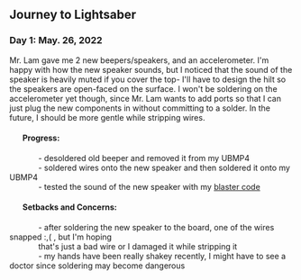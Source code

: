 ## **Journey to Lightsaber**

### Day 1: May. 26, 2022
Mr. Lam gave me 2 new beepers/speakers, and an accelerometer. I'm happy with how the new speaker sounds, but I noticed that the sound of the speaker is heavily muted if you cover the top- I'll have to design the hilt so the speakers are open-faced on the surface. I won't be soldering on the accelerometer yet though, since Mr. Lam wants to add ports so that I can just plug the new components in without committing to a solder. In the future, I should be more gentle while stripping wires.
#### &nbsp;&nbsp;&nbsp;&nbsp;&nbsp;&nbsp; Progress:
&nbsp;&nbsp;&nbsp;&nbsp;&nbsp;&nbsp;&nbsp;&nbsp;&nbsp;&nbsp;&nbsp;&nbsp; - desoldered old beeper and removed it from my UBMP4  
&nbsp;&nbsp;&nbsp;&nbsp;&nbsp;&nbsp;&nbsp;&nbsp;&nbsp;&nbsp;&nbsp;&nbsp; - soldered wires onto the new speaker and then soldered it onto my UBMP4  
&nbsp;&nbsp;&nbsp;&nbsp;&nbsp;&nbsp;&nbsp;&nbsp;&nbsp;&nbsp;&nbsp;&nbsp; - tested the sound of the new speaker with my [blaster code](https://github.com/RyanPhitHub/Ryan-Comp-Eng-Projects/blob/706510888d710a99c2e0921ca4e99c50fcff2e93/Loop-Blaster.md)
#### &nbsp;&nbsp;&nbsp;&nbsp;&nbsp;&nbsp; Setbacks and Concerns:
&nbsp;&nbsp;&nbsp;&nbsp;&nbsp;&nbsp;&nbsp;&nbsp;&nbsp;&nbsp;&nbsp;&nbsp; - after soldering the new speaker to the board, one of the wires snapped :,( , but I'm hoping   
&nbsp;&nbsp;&nbsp;&nbsp;&nbsp;&nbsp;&nbsp;&nbsp;&nbsp;&nbsp;&nbsp;&nbsp; that's just a bad wire or I damaged it while stripping it  
&nbsp;&nbsp;&nbsp;&nbsp;&nbsp;&nbsp;&nbsp;&nbsp;&nbsp;&nbsp;&nbsp;&nbsp; - my hands have been really shakey recently, I might have to see a doctor since soldering may become dangerous

 


